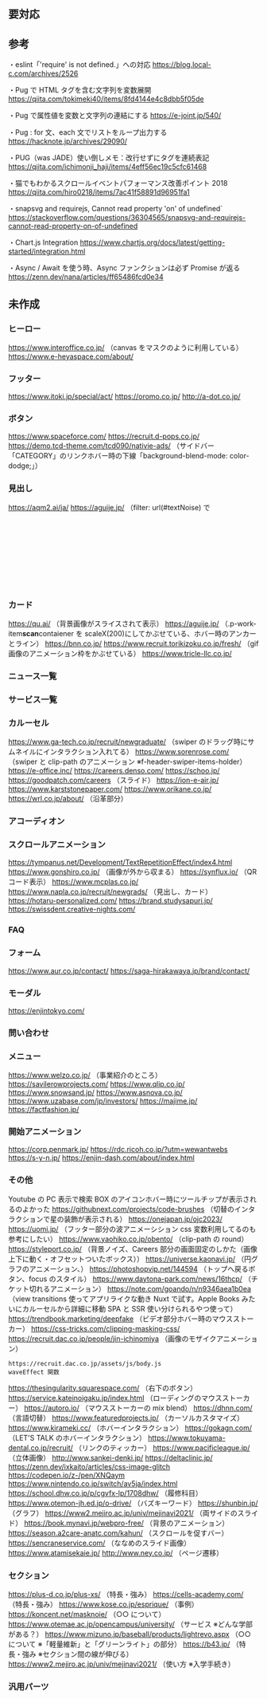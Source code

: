## 要対応

## 参考

・eslint「'require' is not defined.」への対応
https://blog.local-c.com/archives/2526

・Pug で HTML タグを含む文字列を変数展開
https://qiita.com/tokimeki40/items/8fd4144e4c8dbb5f05de

・Pug で属性値を変数と文字列の連結にする
https://e-joint.jp/540/

・Pug : for 文、each 文でリストをループ出力する
https://hacknote.jp/archives/29090/

・PUG（was JADE）使い倒しメモ：改行せずにタグを連続表記
https://qiita.com/ichimonji_haji/items/4eff56ec19c5cfc61468

・猫でもわかるスクロールイベントパフォーマンス改善ポイント 2018
https://qiita.com/hiro0218/items/7ac41f58891d96951fa1

・snapsvg and requirejs, Cannot read property 'on' of undefined`
https://stackoverflow.com/questions/36304565/snapsvg-and-requirejs-cannot-read-property-on-of-undefined

・Chart.js Integration
https://www.chartjs.org/docs/latest/getting-started/integration.html

・Async / Await を使う時、Async ファンクションは必ず Promise が返る
https://zenn.dev/nana/articles/ff65486fcd0e34

## 未作成

### ヒーロー

https://www.interoffice.co.jp/ （canvas をマスクのように利用している）
https://www.e-heyaspace.com/about/

### フッター

https://www.itoki.jp/special/act/
https://oromo.co.jp/
http://a-dot.co.jp/

### ボタン

https://www.spaceforce.com/
https://recruit.d-pops.co.jp/
https://demo.tcd-theme.com/tcd090/nativie-ads/ （サイドバー「CATEGORY」のリンクホバー時の下線「background-blend-mode: color-dodge;」）

### 見出し

https://aqm2.ai/ja/
https://aguije.jp/ （filter: url(#textNoise) で <svg id="filters">の中の filter を参照している）
https://corp.telecy.tv/
https://www.miwa-dental.jp/
https://www.gyu36.jp/

### カード

https://qu.ai/ （背景画像がスライスされて表示）
https://aguije.jp/ （.p-work-item**scan**contaiener を scaleX(200)にしてかぶせている、ホバー時のアンカーとライン）
https://bnn.co.jp/
https://www.recruit.torikizoku.co.jp/fresh/ （gif 画像のアニメーション枠をかぶせている）
https://www.tricle-llc.co.jp/

### ニュース一覧

### サービス一覧

### カルーセル

https://www.ga-tech.co.jp/recruit/newgraduate/ （swiper のドラッグ時にサムネイルにインタラクション入れてる）
https://www.sorenrose.com/ （swiper と clip-path のアニメーション ※f-header-swiper-items-holder）
https://e-office.inc/
https://careers.denso.com/
https://schoo.jp/
https://goodpatch.com/careers （スライド）
https://ion-e-air.jp/
https://www.karststonepaper.com/
https://www.orikane.co.jp/
https://wrl.co.jp/about/ （沿革部分）

### アコーディオン

### スクロールアニメーション

https://tympanus.net/Development/TextRepetitionEffect/index4.html
https://www.gonshiro.co.jp/ （画像が外から収まる）
https://synflux.io/ （QR コード表示）
https://www.mcplas.co.jp/
https://www.napla.co.jp/recruit/newgrads/ （見出し、カード）
https://hotaru-personalized.com/
https://brand.studysapuri.jp/
https://swissdent.creative-nights.com/

### FAQ

### フォーム

https://www.aur.co.jp/contact/
https://saga-hirakawaya.jp/brand/contact/

### モーダル

https://enjintokyo.com/

### 問い合わせ

### メニュー

https://www.welzo.co.jp/ （事業紹介のところ）
https://savilerowprojects.com/
https://www.qlip.co.jp/
https://www.snowsand.jp/
https://www.asnova.co.jp/
https://www.uzabase.com/jp/investors/
https://majime.jp/
https://factfashion.jp/

### 開始アニメーション

https://corp.penmark.jp/
https://rdc.ricoh.co.jp/?utm=wewantwebs
https://s-y-n.jp/
https://enjin-dash.com/about/index.html

### その他

Youtube の PC 表示で検索 BOX のアイコンホバー時にツールチップが表示されるのよかった
https://githubnext.com/projects/code-brushes （切替のインタラクションで星の装飾が表示される）
https://onejapan.jp/ojc2023/
https://uomi.jp/ （フッター部分の波アニメーシション css 変数利用してるのも参考にしたい）
https://www.yaohiko.co.jp/obento/ （clip-path の round）
https://styleport.co.jp/ （背景ノイズ、Careers 部分の画面固定のしかた（画像上下に動く・オフセットついたボックス））
https://universe.kaonavi.jp/ （円グラフのアニメーション、）
https://photoshopvip.net/144594 （トップへ戻るボタン、focus のスタイル）
https://www.daytona-park.com/news/16thcp/ （チケット切れるアニメーション）
https://note.com/goando/n/n9346aea1b0ea （view transitions 使ってアプリライクな動き Nuxt で試す。Apple Books みたいにカルーセルから詳細に移動 SPA と SSR 使い分けられるやつ使って）
https://trendbook.marketing/deepfake （ビデオ部分ホバー時のマウスストーカー）
https://css-tricks.com/clipping-masking-css/
https://recruit.dac.co.jp/people/jin-ichinomiya （画像のモザイクアニメーション）

```
https://recruit.dac.co.jp/assets/js/body.js
waveEffect 関数
```

https://thesingularity.squarespace.com/ （右下のボタン）
https://service.kateinoigaku.jp/index.html （ローディングのマウスストーカー）
https://autoro.io/ （マウスストーカーの mix blend）
https://dhnn.com/ （言語切替）
https://www.featuredprojects.jp/ （カーソルカスタマイズ）
https://www.kirameki.cc/ （ホバーインタラクション）
https://gokagn.com/ （LET'S TALK のホバーインタラクション）
https://www.tokuyama-dental.co.jp/recruit/ （リンクのティッカー）
https://www.pacificleague.jp/ （立体画像）
http://www.sankei-denki.jp/
https://deltaclinic.jp/
https://zenn.dev/ixkaito/articles/css-image-glitch
https://codepen.io/z-/pen/XNQaym
https://www.nintendo.co.jp/switch/av5ja/index.html
https://school.dhw.co.jp/p/cgvfx-lp/1708dhw/ （履修科目）
https://www.otemon-jh.ed.jp/o-drive/ （バズキーワード）
https://shunbin.jp/ （グラフ）
https://www2.mejiro.ac.jp/univ/mejinavi2021/ （両サイドのスライド）
https://book.mynavi.jp/webpro-free/ （背景のアニメーション）
https://season.a2care-anatc.com/kahun/ （スクロールを促すバー）
https://sencraneservice.com/ （ななめのスライド画像）
https://www.atamisekaie.jp/
http://www.ney.co.jp/ （ページ遷移）

### セクション

https://plus-d.co.jp/plus-xs/ （特長・強み）
https://cells-academy.com/ （特長・強み）
https://www.kose.co.jp/esprique/ （事例）
https://koncent.net/masknoie/ （○○ について）
https://www.otemae.ac.jp/opencampus/university/ （サービス ※どんな学部がある？）
https://www.mizuno.jp/baseball/products/lightrevo.aspx （○○ について ※「軽量維新」と「グリーンライト」の部分）
https://b43.jp/ （特長・強み ※セクション間の線が伸びる）
https://www2.mejiro.ac.jp/univ/mejinavi2021/ （使い方 ※入学手続き）

### 汎用パーツ
